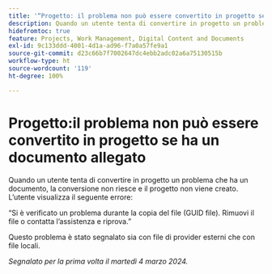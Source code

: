 ```yaml
---
title: '“Progetto: il problema non può essere convertito in progetto se ha allegato un documento”'
description: Quando un utente tenta di convertire in progetto un problema che ha un documento, la conversione non riesce e il progetto non viene creato. L’utente visualizza un errore.
hidefromtoc: true
feature: Projects, Work Management, Digital Content and Documents
exl-id: 9c133ddd-4001-4d1a-ad96-f7a0a57fe9a1
source-git-commit: d23c66b7f7002647dc4ebb2adc02a6a75130515b
workflow-type: ht
source-wordcount: '119'
ht-degree: 100%

---
```


# Progetto:il problema non può essere convertito in progetto se ha un documento allegato

<!--

>[!NOTE]
>
>This issue was fixed on May 23, 2024.

-->

Quando un utente tenta di convertire in progetto un problema che ha un documento, la conversione non riesce e il progetto non viene creato. L’utente visualizza il seguente errore:

“Si è verificato un problema durante la copia del file (GUID file). Rimuovi il file o contatta l’assistenza e riprova.”

Questo problema è stato segnalato sia con file di provider esterni che con file locali.

_Segnalato per la prima volta il martedì 4 marzo 2024._
